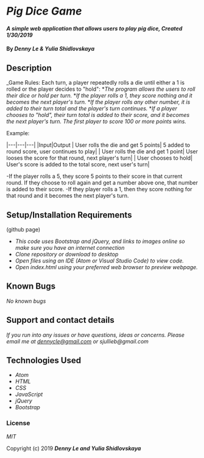# _Pig Dice Game_

#### _A simple web application that allows users to play pig dice, Created 1/30/2019_

#### By _**Denny Le & Yulia Shidlovskaya**_

## Description

_Game Rules:
Each turn, a player repeatedly rolls a die until either a 1 is rolled or the player decides to "hold":
*_The program allows the users to roll their dice or hold per turn._
*_If the player rolls a 1, they score nothing and it becomes the next player's turn._
*_If the player rolls any other number, it is added to their turn total and the player's turn continues._
*_If a player chooses to "hold", their turn total is added to their score, and it becomes the next player's turn.
The first player to score 100 or more points wins._

Example:

|---|---|---|
|Input|Output
| User rolls the die and get 5 points| 5 added to round score, user continues to play|
| User rolls the die and get 1 point| User looses the score for that round, next player's turn|
| User chooses to hold| User's score is added to the total score, next user's turn|

-If the player rolls a 5, they score 5 points to their score in that current round. If they choose to roll again and get a number above one, that number is added to their score.
-If they player rolls a 1, then they score nothing for that round and it becomes the next player's turn.

## Setup/Installation Requirements

(github page)
* _This code uses Bootstrap and jQuery, and links to images online so make sure you have an internet connection_
* _Clone repository or download to desktop_
* _Open files using an IDE (Atom or Visual Studio Code) to view code._
* _Open index.html using your preferred web browser to preview webpage._

## Known Bugs

_No known bugs_

## Support and contact details

_If you run into any issues or have questions, ideas or concerns.  Please email me at dennycle@gmail.com or sjullieb@gmail.com_

## Technologies Used

* _Atom_
* _HTML_
* _CSS_
* _JavaScript_
* _jQuery_
* _Bootstrap_

### License

*MIT*

Copyright (c) 2019 **_Denny Le and Yulia Shidlovskaya_**
